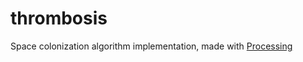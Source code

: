 # thrombosis
Space colonization algorithm implementation, made with [Processing](https://processing.org/)
